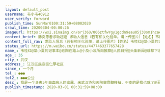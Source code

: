 ```yaml
---
layout: default_post
username: 韦小韦46912
user_verify: forward
publish_time: SunMar0100:31:59+08002020
crawl_time: 20200304-00:00:26
imageurl: https://wx2.sinaimg.cn/orj360/006ztfwYgy1gcdn9eau05j30om1hcaei.jpg,https://wx2.sinaimg.cn/orj360/006ztfwYgy1gcdn9vrdwvj30u01t0akq.jpg,https://wx3.sinaimg.cn/orj360/006ztfwYgy1gcdq8i91q6j30u01t00xv.jpg,https://wx3.sinaimg.cn/orj360/006ztfwYgy1gcdq8itpy5j30aa0m80t6.jpg,https://wx4.sinaimg.cn/orj360/006ztfwYgy1gcdq8je5xgj30u01t0dir.jpg,https://wx2.sinaimg.cn/orj360/006ztfwYgy1gcdqdy7x6zj315o0qkjtq.jpg,https://wx3.sinaimg.cn/orj360/006ztfwYgy1gcdqh44djjj31t00u0do7.jpg
content_brief: 肺炎患者求助超话 求助人信息（若有相关化验单，请上传图片）【姓名】韦桂红@菜小夏的记事本 @老陶在路上 @小及小及所向披靡 @人民日报 @头条新闻 @成都下水道 @BB_Korea美图 @超话社区 【年龄】35【所在城市】武汉【所在小区、社区】江汉区民意街仁厚社区【患病时间】一个月【联系方式】181 ...全文
content_full_raw: 求助人信息（若有相关化验单，请上传图片）【姓名】韦桂红@菜小夏的记事本@老陶在路上@小及小及所向披靡@人民日报@头条新闻@成都下水道@BB_Korea美图@超话社区【年龄】35【所在城市】武汉【所在小区、社区】江汉区民意街仁厚社区【患病时间】一个月【联系方式】●●●【其他紧急联系人】●●●公公【病情描述】我是一个身患5年白血病人的家属，来武汉协和医院做骨髓移植，不幸的是我也成了新冠疑似病例患者。我们是12月份来的武汉，我老公李杰在协和医院做了一个化疗1月14日进仓移植了，我租了个老社区的房子从此开启了一天三餐买菜买药送饭的生活，没有关注过新闻，并不知道有病毒肺炎，家里公公还带了我儿子过来看望他爸爸，怕我一人在这边顾不过来，然后第二天就感觉到医院戒严了，开始听说了个大概，我还稀里糊涂的以为并不在我们医院，回来看看新闻才知道这个病毒，也没当回事，表妹发视频来说叫我把儿子送她那里去，我儿子不愿意去我和公公说要不你们回家吧，公公说刚来呢不回去再说你一个人有什么事没人照应怎么行，他说没事，十几年前那时也搞得严后来不是没什么事过几天就好了，就这样犹豫了一晚上，第二天就说要封城了，我马上看看想买票没了，公公也坚持不回去，就这样留了下来。我开始每天测量体温，碗筷消毒，连着两天37.2.3，我心里一慌，因为我每天都在外面跑，害怕感染了，决定去做个检查，1月26日去医院检查ct提示有炎性病变可能，（那时核酸检测试剂奇缺不能做检测）医生说你这不一定是但给开了药叫回家注意自我隔离，回租房自我隔离了药吃完了再复查ct时还是一样。做了第一次核酸检测又开了药回来吃，回来上报社区，继续自我隔离（因之前武汉病人太多都乱糟糟的社区还没完善没法上报）社区每天查我体温身体情况，核酸出来是阴性，那时松了口气，后来又安排去做第二次核酸检测，然后又安排到酒店隔离了现在在社区安排的纽宾凯酒店隔离十几天了，我们一家人都被困在武汉，没有收入来源，能贷款的贷了，借遍了亲戚朋友，现在山穷水尽了，筹不到钱了，我们应该怎么办？等着医院把我老公赶出来吗？谁能帮帮我们
status_url: https://m.weibo.cn/status/4477463377657428
name_: 韦桂红@菜小夏的记事本@老陶在路上@小及小及所向披靡@人民日报@头条新闻@成都下水道@BB_Korea美图@超话社区
age_: 35
city_: 武汉
address_: 江汉区民意街仁厚社区
since_: 一个月
tel_: ●●●
tel2_: ●●●公公
desc_: 我是一个身患5年白血病人的家属，来武汉协和医院做骨髓移植，不幸的是我也成了新冠疑似病例患者。我们是12月份来的武汉，我老公李杰在协和医院做了一个化疗1月14日进仓移植了，我租了个老社区的房子从此开启了一天三餐买菜买药送饭的生活，没有关注过新闻，并不知道有病毒肺炎，家里公公还带了我儿子过来看望他爸爸，怕我一人在这边顾不过来，然后第二天就感觉到医院戒严了，开始听说了个大概，我还稀里糊涂的以为并不在我们医院，回来看看新闻才知道这个病毒，也没当回事，表妹发视频来说叫我把儿子送她那里去，我儿子不愿意去我和公公说要不你们回家吧，公公说刚来呢不回去再说你一个人有什么事没人照应怎么行，他说没事，十几年前那时也搞得严后来不是没什么事过几天就好了，就这样犹豫了一晚上，第二天就说要封城了，我马上看看想买票没了，公公也坚持不回去，就这样留了下来。我开始每天测量体温，碗筷消毒，连着两天37.2.3，我心里一慌，因为我每天都在外面跑，害怕感染了，决定去做个检查，1月26日去医院检查ct提示有炎性病变可能，（那时核酸检测试剂奇缺不能做检测）医生说你这不一定是但给开了药叫回家注意自我隔离，回租房自我隔离了药吃完了再复查ct时还是一样。做了第一次核酸检测又开了药回来吃，回来上报社区，继续自我隔离（因之前武汉病人太多都乱糟糟的社区还没完善没法上报）社区每天查我体温身体情况，核酸出来是阴性，那时松了口气，后来又安排去做第二次核酸检测，然后又安排到酒店隔离了现在在社区安排的纽宾凯酒店隔离十几天了，我们一家人都被困在武汉，没有收入来源，能贷款的贷了，借遍了亲戚朋友，现在山穷水尽了，筹不到钱了，我们应该怎么办？等着医院把我老公赶出来吗？谁能帮帮我们
publish_timestamp: 2020-03-01 00:31:59+08:00
---
```

